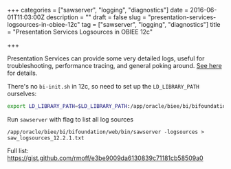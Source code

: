+++
categories = ["sawserver", "logging", "diagnostics"]
date = 2016-06-01T11:03:00Z
description = ""
draft = false
slug = "presentation-services-logsources-in-obiee-12c"
tag = ["sawserver", "logging", "diagnostics"]
title = "Presentation Services Logsources in OBIEE 12c"

+++

Presentation Services can provide some very detailed logs, useful for troubleshooting, performance tracing, and general poking around. [See here](http://www.rittmanmead.com/2014/11/auditing-obiee-presentation-catalog-activity-with-custom-log-filters/) for details.

There's no `bi-init.sh` in 12c, so need to set up the `LD_LIBRARY_PATH` ourselves: 

```bash
export LD_LIBRARY_PATH=$LD_LIBRARY_PATH:/app/oracle/biee/bi/bifoundation/web/bin/:/app/oracle/biee/bi/lib/:/app/oracle/biee/lib/:/app/oracle/biee/bi/bifoundation/odbc/lib/
```

Run `sawserver` with flag to list all log sources
```
/app/oracle/biee/bi/bifoundation/web/bin/sawserver -logsources > saw_logsources_12.2.1.txt
```

Full list: https://gist.github.com/rmoff/e3be9009da6130839c71181cb58509a0
